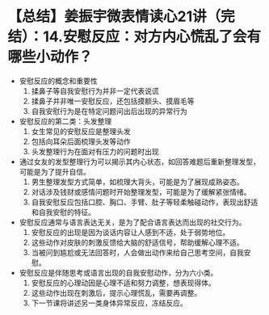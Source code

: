 # 【总结】姜振宇微表情读心21讲（完结）：14.安慰反应：对方内心慌乱了会有哪些小动作？

-   安慰反应的概念和重要性
    1.  揉鼻子等自我安慰行为并非一定代表说谎
    2.  揉鼻子并非唯一安慰反应，还包括摸额头、摸眉毛等
    3.  自我安慰行为是在特定问题问出后出现的异常行为
-   安慰反应的第二类：头发整理
    1.  女生常见的安慰反应是整理头发
    2.  包括向耳朵后面梳理头发等动作
    3.  头发整理行为在面对有压力的问题时出现
-   通过女友的发型整理行为可以揭示其内心状态，如回答难题后重新整理发型，可能是为了提升自信。
    1.  男生整理发型方式简单，如梳理大背头，可能是为了展现成熟姿态。
    2.  对话涉及钱财或感情问题时开始整理发型，可能是为了缓解紧张情绪。
    3.  自我安慰反应包括口腔、胸口、手臂、肚子等轻柔触碰动作，表现出舒适和自我安慰的特征。
-   安慰反应通常与语言表达无关，是为了配合语言表达而出现的社交行为。
    1.  安慰反应的出现是因为谈话内容让人感到不适，处于弱势地位。
    2.  这些动作对皮肤的刺激反馈给大脑的舒适信号，帮助缓解心理不适。
    3.  当被问到尴尬或无法回答时，人会做出动作来给自己思考空间，自我安慰。
-   安慰反应是伴随思考或语言出现的自我安慰动作，分为六小类。
    1.  安慰反应的心理动因是心理不适和努力调整，想表现得体。
    2.  这些动作出现在刺激后，提示心理慌乱，需要再调整。
    3.  下一节课将讲述另一类身体异常反应，冻结反应。